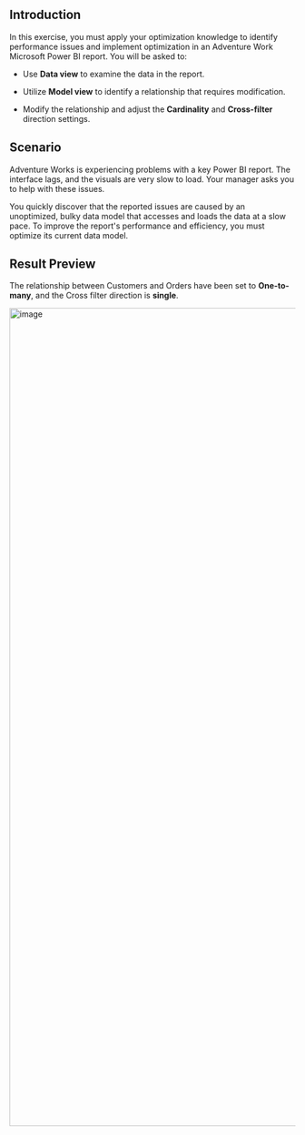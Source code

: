 ## Introduction
In this exercise, you must apply your optimization knowledge to identify performance issues and implement optimization in an Adventure Work Microsoft Power BI report. You will be asked to:

- Use **Data view** to examine the data in the report.

- Utilize **Model view** to identify a relationship that requires modification.

- Modify the relationship and adjust the **Cardinality** and **Cross-filter** direction settings.

## Scenario
Adventure Works is experiencing problems with a key Power BI report. The interface lags, and the visuals are very slow to load. Your manager asks you to help with these issues.

You quickly discover that the reported issues are caused by an unoptimized, bulky data model that accesses and loads the data at a slow pace. To improve the report's performance and efficiency, you must optimize its current data model.

## Result Preview

The relationship between Customers and Orders have been set to **One-to-many**, and the Cross filter direction is **single**.

<img width="1438" alt="image" src="https://github.com/user-attachments/assets/c3f27893-e2eb-4f2f-bb94-824a400a965a" />
